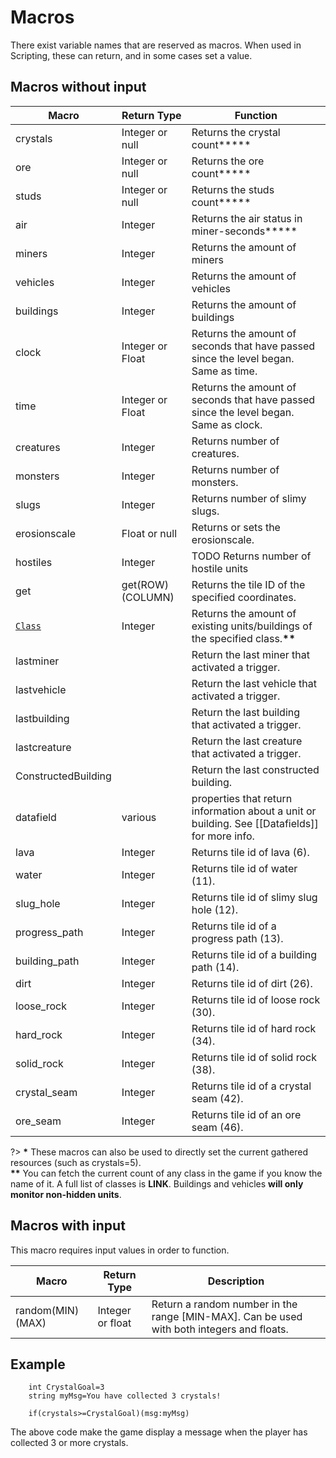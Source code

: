 # Macros
There exist variable names that are reserved as macros. When used in Scripting, these can return, and in some cases set a value.

## Macros without input

|Macro|Return Type|Function|
|----|----|----|
|crystals|Integer or null|Returns the crystal count**\***|
|ore|Integer or null|Returns the ore count**\***|
|studs|Integer or null|Returns the studs count**\***|
|air|Integer|Returns the air status in miner-seconds**\***|
|miners|Integer|Returns the amount of miners|
|vehicles|Integer|Returns the amount of vehicles|
|buildings|Integer|Returns the amount of buildings|
|clock|Integer or Float|Returns the amount of seconds that have passed since the level began. Same as time.|
|time|Integer or Float|Returns the amount of seconds that have passed since the level began. Same as clock.|
|creatures|Integer|Returns number of creatures.|
|monsters|Integer|Returns number of monsters.|
|slugs|Integer|Returns number of slimy slugs.|
|erosionscale|Float or null|Returns or sets the erosionscale.|
|hostiles|Integer|TODO Returns number of hostile units|
|get|get(ROW)(COLUMN)|Returns the tile ID of the specified coordinates.|
|[`Class`](_pages/Classes)|Integer|Returns the amount of existing units/buildings of the specified class.**\*\***|
|lastminer||Return the last miner that activated a trigger.|
|lastvehicle||Return the last vehicle that activated a trigger.|
|lastbuilding||Return the last building that activated a trigger.|
|lastcreature||Return the last creature that activated a trigger.|
|ConstructedBuilding||Return the last constructed building.|
|datafield|various|properties that return information about a unit or building. See [[Datafields]] for more info.|
|lava|Integer|Returns tile id of lava (6).|
|water|Integer|Returns tile id of water (11).|
|slug_hole|Integer|Returns tile id of slimy slug hole (12).|
|progress_path|Integer|Returns tile id of a progress path (13).|
|building_path|Integer|Returns tile id of a building path (14).|
|dirt|Integer|Returns tile id of dirt (26).|
|loose_rock|Integer|Returns tile id of loose rock (30).|
|hard_rock|Integer|Returns tile id of hard rock (34).|
|solid_rock|Integer|Returns tile id of solid rock (38).|
|crystal_seam|Integer|Returns tile id of a crystal seam (42).|
|ore_seam|Integer|Returns tile id of an ore seam (46).|

?> **\*** These macros can also be used to directly set the current gathered resources (such as crystals=5).
<br>**\*\*** You can fetch the current count of any class in the game if you know the name of it. A full list of classes is **LINK**. Buildings and vehicles **will only monitor non-hidden units**.

## Macros with input
This macro requires input values in order to function.

|Macro|Return Type|Description|
|----|----|----|
|random(MIN)(MAX)|Integer or float|Return a random number in the range [MIN-MAX]. Can be used with both integers and floats.|

## Example

```mms	
	int CrystalGoal=3
	string myMsg=You have collected 3 crystals!
	
	if(crystals>=CrystalGoal)(msg:myMsg)
```

The above code make the game display a message when the player has collected 3 or more crystals.